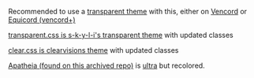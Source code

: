Recommended to use a [transparent theme](https://github.com/s-k-y-l-i/discord-themes) with this, either on [Vencord](https://github.com/Vendicated/Vencord) or [Equicord (vencord+)](https://github.com/Equicord/Equicord) 


[transparent.css is s-k-y-l-i's transparent theme](https://github.com/s-k-y-l-i/discord-themes/blob/main/Theme%20code/transparency.css) with updated classes

[clear.css is clearvisions theme](https://clearvision.github.io/ClearVision-v6/main.css) with updated classes

[Apatheia (found on this archived repo)](https://github.com/AmadeusWM/dotfiles-hyprland/blob/main/dots/BetterDiscord/Apatheia.theme.css) is [ultra](https://github.com/TheCommieAxolotl/BetterDiscord-Stuff/blob/main/Ultra/Ultra.theme.css) but recolored.
